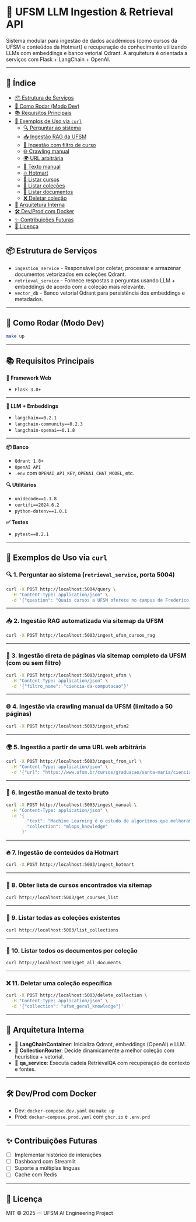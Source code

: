 # 🧠 UFSM LLM Ingestion & Retrieval API

Sistema modular para ingestão de dados acadêmicos (como cursos da UFSM e conteúdos da Hotmart) e recuperação de conhecimento utilizando LLMs com embeddings e banco vetorial Qdrant. A arquitetura é orientada a serviços com Flask + LangChain + OpenAI.

  ---

## 📑 Índice

- [📦 Estrutura de Serviços](#-estrutura-de-serviços)
- [🚀 Como Rodar (Modo Dev)](#-como-rodar-modo-dev)
- [📚 Requisitos Principais](#-requisitos-principais)
- [🧪 Exemplos de Uso via `curl`](#-exemplos-de-uso-via-curl)
  - [🔍 Perguntar ao sistema](#-1-perguntar-ao-sistema-retrieval_service-porta-5004)
  - [📥 Ingestão RAG da UFSM](#-2-ingestão-rag-automatizada-via-sitemap-da-ufsm)
  - [🔗 Ingestão com filtro de curso](#-3-ingestão-direta-de-páginas-via-sitemap-completo-da-ufsm-com-ou-sem-filtro)
  - [🌐 Crawling manual](#-4-ingestão-via-crawling-manual-da-ufsm-limitado-a-50-páginas)
  - [🌍 URL arbitrária](#-5-ingestão-a-partir-de-uma-url-web-arbitrária)
  - [🧾 Texto manual](#-6-ingestão-manual-de-texto-bruto)
  - [🔥 Hotmart](#-7-ingestão-de-conteúdos-da-hotmart)
  - [📄 Listar cursos](#-8-obter-lista-de-cursos-encontrados-via-sitemap)
  - [📂 Listar coleções](#-9-listar-todas-as-coleções-existentes)
  - [📜 Listar documentos](#-10-listar-todos-os-documentos-por-coleção)
  - [❌ Deletar coleção](#-11-deletar-uma-coleção-específica)
- [🧠 Arquitetura Interna](#-arquitetura-interna)
- [🛠️ Dev/Prod com Docker](#️-devprod-com-docker)
- [✨ Contribuições Futuras](#-contribuições-futuras)
- [📄 Licença](#-licença)

---

## 📦 Estrutura de Serviços

- `ingestion_service` - Responsável por coletar, processar e armazenar documentos vetorizados em coleções Qdrant.
- `retrieval_service` - Fornece respostas a perguntas usando LLM + embeddings de acordo com a coleção mais relevante.
- `vector_db` - Banco vetorial Qdrant para persistência dos embeddings e metadados.

---

## 🚀 Como Rodar (Modo Dev)

```bash
make up
```

---

## 📚 Requisitos Principais

**🚀 Framework Web**
- `Flask 3.0+` 
---
**🧠 LLM + Embeddings**
- `langchain==0.2.1`
- `langchain-community==0.2.3`
- `langchain-openai==0.1.8`
---
   **📦 Banco**
  - `Qdrant 1.8+`
  - `OpenAI API`
  - `.env` com `OPENAI_API_KEY`, `OPENAI_CHAT_MODEL`, etc.

**🔍 Utilitários**
- `unidecode==1.3.8`
- `certifi==2024.6.2`
- `python-dotenv==1.0.1`

**✅ Testes**
- `pytest==8.2.1`
---

## 🧪 Exemplos de Uso via `curl`

### 🔍 1. Perguntar ao sistema (`retrieval_service`, porta 5004)

```bash
curl -X POST http://localhost:5004/query \
  -H "Content-Type: application/json" \
  -d '{"question": "Quais cursos a UFSM oferece no campus de Frederico Westphalen?"}'
```

---

### 📥 2. Ingestão RAG automatizada via sitemap da UFSM

```bash
curl -X POST http://localhost:5003/ingest_ufsm_cursos_rag
```

---

### 🔗 3. Ingestão direta de páginas via sitemap completo da UFSM (com ou sem filtro)

```bash
curl -X POST http://localhost:5003/ingest_ufsm \
  -H "Content-Type: application/json" \
  -d '{"filtro_nome": "ciencia-da-computacao"}'
```

---

### 🌐 4. Ingestão via crawling manual da UFSM (limitado a 50 páginas)

```bash
curl -X POST http://localhost:5003/ingest_ufsm2
```

---

### 🌍 5. Ingestão a partir de uma URL web arbitrária

```bash
curl -X POST http://localhost:5003/ingest_from_url \
  -H "Content-Type: application/json" \
  -d '{"url": "https://www.ufsm.br/cursos/graduacao/santa-maria/ciencia-da-computacao/"}'
```

---

### 🧾 6. Ingestão manual de texto bruto

```bash
curl -X POST http://localhost:5003/ingest_manual \
  -H "Content-Type: application/json" \
  -d '{
        "text": "Machine Learning é o estudo de algoritmos que melhoram automaticamente com a experiência.",
        "collection": "mlops_knowledge"
      }'
```

---

### 🔥 7. Ingestão de conteúdos da Hotmart

```bash
curl -X POST http://localhost:5003/ingest_hotmart
```

---

### 📄 8. Obter lista de cursos encontrados via sitemap

```bash
curl http://localhost:5003/get_courses_list
```

---

### 📂 9. Listar todas as coleções existentes

```bash
curl http://localhost:5003/list_collections
```

---

### 📜 10. Listar todos os documentos por coleção

```bash
curl http://localhost:5003/get_all_documents
```

---

### ❌ 11. Deletar uma coleção específica

```bash
curl -X POST http://localhost:5003/delete_collection \
  -H "Content-Type: application/json" \
  -d '{"collection": "ufsm_geral_knowledge"}'
```

---

## 🧠 Arquitetura Interna

- 🔌 **LangChainContainer**: Inicializa Qdrant, embeddings (OpenAI) e LLM.
- 🧭 **CollectionRouter**: Decide dinamicamente a melhor coleção com heurística + vetorial.
- 🧾 **qa_service**: Executa cadeia RetrievalQA com recuperação de contexto e fontes.

---

## 🛠️ Dev/Prod com Docker

- Dev: `docker-compose.dev.yaml` ou `make up`
- Prod: `docker-compose.prod.yaml` com `ghcr.io` e `.env.prd`

---

## ✨ Contribuições Futuras

- [ ] Implementar histórico de interações
- [ ] Dashboard com Streamlit
- [ ] Suporte a múltiplas línguas
- [ ] Cache com Redis

---

## 📄 Licença

MIT © 2025 — UFSM AI Engineering Project
